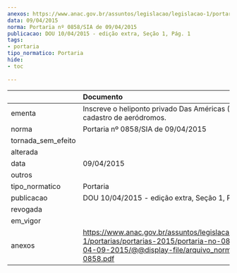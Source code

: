 ```yaml
---
anexos: https://www.anac.gov.br/assuntos/legislacao/legislacao-1/portarias/portarias-2015/portaria-no-0858-sia-de-04-09-2015/@@display-file/arquivo_norma/PA2015-0858.pdf
data: 09/04/2015
norma: Portaria nº 0858/SIA de 09/04/2015
publicacao: DOU 10/04/2015 - edição extra, Seção 1, Pág. 1
tags:
- portaria
tipo_normatico: Portaria
hide: 
- toc 
 
---
```


|                    | Documento                                                                                                                                                         |
|:-------------------|:------------------------------------------------------------------------------------------------------------------------------------------------------------------|
| ementa             | Inscreve o heliponto privado Das Américas (RJ) no cadastro de aeródromos.                                                                                         |
| norma              | Portaria nº 0858/SIA de 09/04/2015                                                                                                                                |
| tornada_sem_efeito |                                                                                                                                                                   |
| alterada           |                                                                                                                                                                   |
| data               | 09/04/2015                                                                                                                                                        |
| outros             |                                                                                                                                                                   |
| tipo_normatico     | Portaria                                                                                                                                                          |
| publicacao         | DOU 10/04/2015 - edição extra, Seção 1, Pág. 1                                                                                                                    |
| revogada           |                                                                                                                                                                   |
| em_vigor           |                                                                                                                                                                   |
| anexos             | https://www.anac.gov.br/assuntos/legislacao/legislacao-1/portarias/portarias-2015/portaria-no-0858-sia-de-04-09-2015/@@display-file/arquivo_norma/PA2015-0858.pdf |